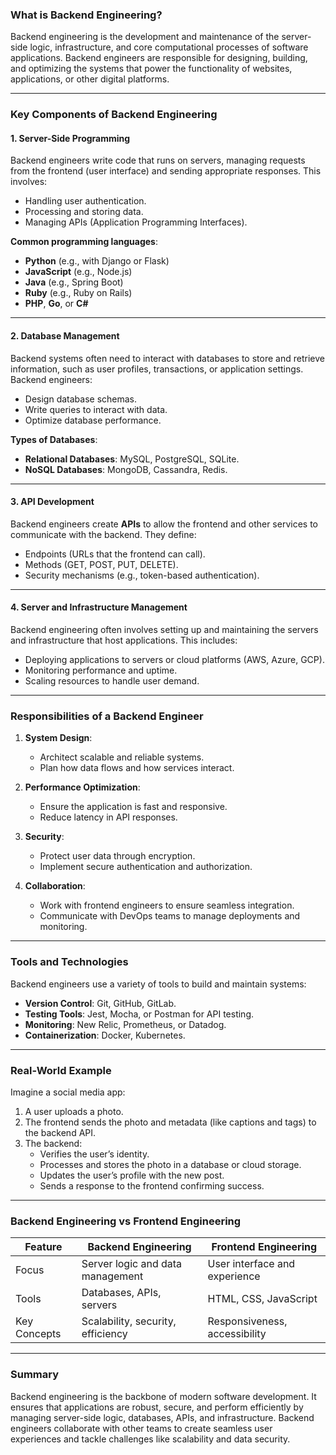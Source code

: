 ### What is Backend Engineering?

Backend engineering is the development and maintenance of the server-side logic, infrastructure, and core computational processes of software applications. Backend engineers are responsible for designing, building, and optimizing the systems that power the functionality of websites, applications, or other digital platforms.

---

### Key Components of Backend Engineering

#### 1. **Server-Side Programming**
Backend engineers write code that runs on servers, managing requests from the frontend (user interface) and sending appropriate responses. This involves:
- Handling user authentication.
- Processing and storing data.
- Managing APIs (Application Programming Interfaces).

**Common programming languages**:
- **Python** (e.g., with Django or Flask)
- **JavaScript** (e.g., Node.js)
- **Java** (e.g., Spring Boot)
- **Ruby** (e.g., Ruby on Rails)
- **PHP**, **Go**, or **C#**

---

#### 2. **Database Management**
Backend systems often need to interact with databases to store and retrieve information, such as user profiles, transactions, or application settings. Backend engineers:
- Design database schemas.
- Write queries to interact with data.
- Optimize database performance.

**Types of Databases**:
- **Relational Databases**: MySQL, PostgreSQL, SQLite.
- **NoSQL Databases**: MongoDB, Cassandra, Redis.

---

#### 3. **API Development**
Backend engineers create **APIs** to allow the frontend and other services to communicate with the backend. They define:
- Endpoints (URLs that the frontend can call).
- Methods (GET, POST, PUT, DELETE).
- Security mechanisms (e.g., token-based authentication).

---

#### 4. **Server and Infrastructure Management**
Backend engineering often involves setting up and maintaining the servers and infrastructure that host applications. This includes:
- Deploying applications to servers or cloud platforms (AWS, Azure, GCP).
- Monitoring performance and uptime.
- Scaling resources to handle user demand.

---

### Responsibilities of a Backend Engineer

1. **System Design**:
   - Architect scalable and reliable systems.
   - Plan how data flows and how services interact.

2. **Performance Optimization**:
   - Ensure the application is fast and responsive.
   - Reduce latency in API responses.

3. **Security**:
   - Protect user data through encryption.
   - Implement secure authentication and authorization.

4. **Collaboration**:
   - Work with frontend engineers to ensure seamless integration.
   - Communicate with DevOps teams to manage deployments and monitoring.

---

### Tools and Technologies

Backend engineers use a variety of tools to build and maintain systems:
- **Version Control**: Git, GitHub, GitLab.
- **Testing Tools**: Jest, Mocha, or Postman for API testing.
- **Monitoring**: New Relic, Prometheus, or Datadog.
- **Containerization**: Docker, Kubernetes.

---

### Real-World Example

Imagine a social media app:
1. A user uploads a photo.
2. The frontend sends the photo and metadata (like captions and tags) to the backend API.
3. The backend:
   - Verifies the user’s identity.
   - Processes and stores the photo in a database or cloud storage.
   - Updates the user’s profile with the new post.
   - Sends a response to the frontend confirming success.

---

### Backend Engineering vs Frontend Engineering

| Feature             | Backend Engineering                  | Frontend Engineering          |
|---------------------|--------------------------------------|-------------------------------|
| Focus               | Server logic and data management     | User interface and experience |
| Tools               | Databases, APIs, servers             | HTML, CSS, JavaScript         |
| Key Concepts        | Scalability, security, efficiency    | Responsiveness, accessibility |

---

### Summary

Backend engineering is the backbone of modern software development. It ensures that applications are robust, secure, and perform efficiently by managing server-side logic, databases, APIs, and infrastructure. Backend engineers collaborate with other teams to create seamless user experiences and tackle challenges like scalability and data security.
